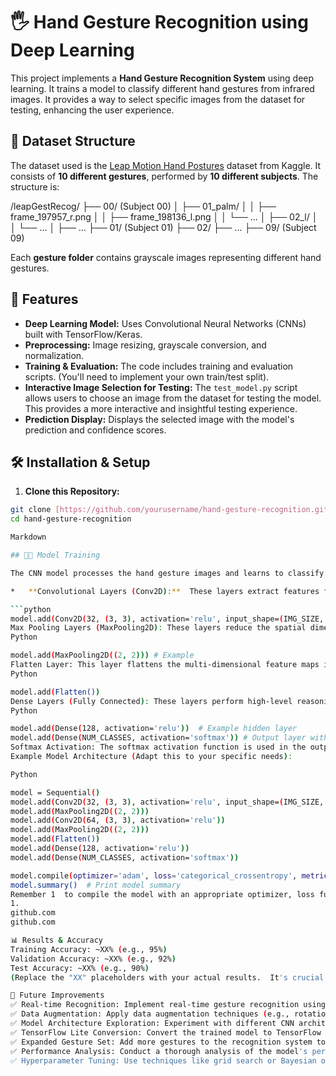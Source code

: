 # 🖐️ Hand Gesture Recognition using Deep Learning

This project implements a **Hand Gesture Recognition System** using deep learning. It trains a model to classify different hand gestures from infrared images.  It provides a way to select specific images from the dataset for testing, enhancing the user experience.

## 📂 Dataset Structure

The dataset used is the [Leap Motion Hand Postures](https://www.kaggle.com/datasets/gti-upm/leapgestrecog) dataset from Kaggle.  It consists of **10 different gestures**, performed by **10 different subjects**. The structure is:

/leapGestRecog/
├── 00/ (Subject 00)
│   ├── 01_palm/
│   │   ├── frame_197957_r.png
│   │   ├── frame_198136_l.png
│   │   └── ...
│   ├── 02_l/
│   │   └── ...
│   ├── ...
├── 01/ (Subject 01)
├── 02/
├── ...
├── 09/ (Subject 09)

Each **gesture folder** contains grayscale images representing different hand gestures.

## 🚀 Features

*   **Deep Learning Model:** Uses Convolutional Neural Networks (CNNs) built with TensorFlow/Keras.
*   **Preprocessing:** Image resizing, grayscale conversion, and normalization.
*   **Training & Evaluation:**  The code includes training and evaluation scripts.  (You'll need to implement your own train/test split).
*   **Interactive Image Selection for Testing:**  The `test_model.py` script allows users to choose an image from the dataset for testing the model. This provides a more interactive and insightful testing experience.
*   **Prediction Display:** Displays the selected image with the model's prediction and confidence scores.

## 🛠️ Installation & Setup

1.  **Clone this Repository:**

```bash
git clone [https://github.com/yourusername/hand-gesture-recognition.git](https://github.com/yourusername/hand-gesture-recognition.git)
cd hand-gesture-recognition

Markdown

## 🧑‍💻 Model Training

The CNN model processes the hand gesture images and learns to classify them.  A typical architecture might include:

*   **Convolutional Layers (Conv2D):**  These layers extract features from the images using convolutional filters.  Multiple Conv2D layers are often stacked to learn increasingly complex features.  Consider specifying kernel sizes, strides, and activation functions (e.g., ReLU).  Example:

```python
model.add(Conv2D(32, (3, 3), activation='relu', input_shape=(IMG_SIZE, IMG_SIZE, 1))) # Example
Max Pooling Layers (MaxPooling2D): These layers reduce the spatial dimensions of the feature maps, which helps to reduce the number of parameters and computational cost, and also makes the model more robust to small variations in the input. Example:
Python

model.add(MaxPooling2D((2, 2))) # Example
Flatten Layer: This layer flattens the multi-dimensional feature maps into a one-dimensional vector, which is then fed into the fully connected layers.
Python

model.add(Flatten())
Dense Layers (Fully Connected): These layers perform high-level reasoning and classification based on the extracted features. Use appropriate activation functions (e.g., ReLU for hidden layers, softmax for the output layer). Example:
Python

model.add(Dense(128, activation='relu'))  # Example hidden layer
model.add(Dense(NUM_CLASSES, activation='softmax')) # Output layer with softmax
Softmax Activation: The softmax activation function is used in the output layer for multi-class classification. It outputs a probability distribution over the classes.
Example Model Architecture (Adapt this to your specific needs):

Python

model = Sequential()
model.add(Conv2D(32, (3, 3), activation='relu', input_shape=(IMG_SIZE, IMG_SIZE, 1)))
model.add(MaxPooling2D((2, 2)))
model.add(Conv2D(64, (3, 3), activation='relu'))
model.add(MaxPooling2D((2, 2)))
model.add(Flatten())
model.add(Dense(128, activation='relu'))
model.add(Dense(NUM_CLASSES, activation='softmax'))

model.compile(optimizer='adam', loss='categorical_crossentropy', metrics=['accuracy'])
model.summary()  # Print model summary
Remember 1  to compile the model with an appropriate optimizer, loss function, and metrics.  categorical_crossentropy is commonly used for multi-class classification, and adam is a popular optimizer.   
1.
github.com
github.com

📊 Results & Accuracy
Training Accuracy: ~XX% (e.g., 95%)
Validation Accuracy: ~XX% (e.g., 92%)
Test Accuracy: ~XX% (e.g., 90%)
(Replace the "XX" placeholders with your actual results.  It's crucial to include these numbers to demonstrate the performance of your model.)  It's also a good idea to include a brief discussion of your results.  For example, were there any challenges in achieving good accuracy?  What steps did you take to improve performance?

🎯 Future Improvements
✅ Real-time Recognition: Implement real-time gesture recognition using OpenCV to capture video from a webcam.
✅ Data Augmentation: Apply data augmentation techniques (e.g., rotations, flips, scaling) to increase the size and diversity of the training data, which can help to improve model robustness and generalization.
✅ Model Architecture Exploration: Experiment with different CNN architectures (e.g., ResNet, MobileNet) or hyperparameters to find the best performing model for this task.
✅ TensorFlow Lite Conversion: Convert the trained model to TensorFlow Lite format for deployment on mobile devices or embedded systems.
✅ Expanded Gesture Set: Add more gestures to the recognition system to make it more versatile.
✅ Performance Analysis: Conduct a thorough analysis of the model's performance, including confusion matrices and visualizations of misclassifications, to identify areas for improvement.
✅ Hyperparameter Tuning: Use techniques like grid search or Bayesian optimization to find the optimal hyperparameters for the model.
